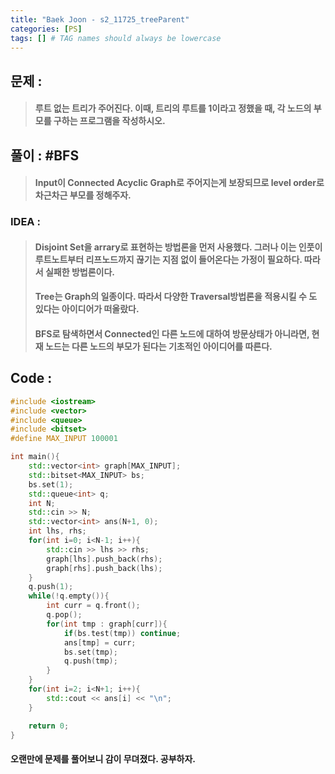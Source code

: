 ```yaml
---
title: "Baek Joon - s2_11725_treeParent"
categories: [PS]
tags: [] # TAG names should always be lowercase
---
```

## 문제 :
> #### 루트 없는 트리가 주어진다. 이때, 트리의 루트를 1이라고 정했을 때, 각 노드의 부모를 구하는 프로그램을 작성하시오.

## 풀이 : #BFS
> #### Input이 Connected Acyclic Graph로 주어지는게 보장되므로 level order로 차근차근 부모를 정해주자.

### IDEA :
> #### Disjoint Set을 arrary로 표현하는 방법론을 먼저 사용했다. 그러나 이는 인풋이 루트노트부터 리프노드까지 끊기는 지점 없이 들어온다는 가정이 필요하다. 따라서 실패한 방법론이다.
> #### Tree는 Graph의 일종이다. 따라서 다양한 Traversal방법론을 적용시킬 수 도 있다는 아이디어가 떠올랐다.
> #### BFS로 탐색하면서 Connected인 다른 노드에 대하여 방문상태가 아니라면, 현재 노드는 다른 노드의 부모가 된다는 기초적인 아이디어를 따른다.


## Code :
```cpp
#include <iostream>
#include <vector>
#include <queue>
#include <bitset>
#define MAX_INPUT 100001

int main(){
    std::vector<int> graph[MAX_INPUT];
    std::bitset<MAX_INPUT> bs;
    bs.set(1);
    std::queue<int> q;
    int N;
    std::cin >> N;
    std::vector<int> ans(N+1, 0);
    int lhs, rhs;
    for(int i=0; i<N-1; i++){
        std::cin >> lhs >> rhs;
        graph[lhs].push_back(rhs);
        graph[rhs].push_back(lhs);
    }
    q.push(1);
    while(!q.empty()){
        int curr = q.front();
        q.pop();
        for(int tmp : graph[curr]){
            if(bs.test(tmp)) continue;
            ans[tmp] = curr;
            bs.set(tmp);
            q.push(tmp);
        }
    }
    for(int i=2; i<N+1; i++){
        std::cout << ans[i] << "\n";
    }

    return 0;
}

```
#### 오랜만에 문제를 풀어보니 감이 무뎌졌다. 공부하자.
